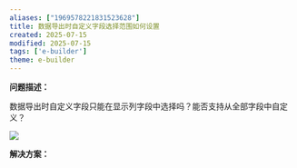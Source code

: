 ```yaml
---
aliases: ["1969578221831523628"]
title: 数据导出时自定义字段选择范围如何设置
created: 2025-07-15
modified: 2025-07-15
tags: ['e-builder']
theme: e-builder
---
```


**问题描述：**

数据导出时自定义字段只能在显示列字段中选择吗？能否支持从全部字段中自定义？

![](https://myhelpdoc.oss-cn-heyuan.aliyuncs.com/mdimages/04c9fb518d61f63b6a723b2400f41792.jpg)

**解决方案：**

